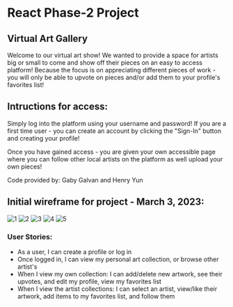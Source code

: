 # React Phase-2 Project

## Virtual Art Gallery

Welcome to our virtual art show! We wanted to provide a space for artists big or small to come and show off their pieces on an easy to access platform! Because the focus is on appreciating different pieces of work - you will only be able to upvote on pieces and/or add them to your profile's favorites list!

## Intructions for access:

Simply log into the platform using your username and password! If you are a first time user - you can create an account by clicking the "Sign-In" button and creating your profile!

Once you have gained access - you are given your own accessible page where you can follow other local artists on the platform as well upload your own pieces! 

Code provided by: Gaby Galvan and Henry Yun


## Initial wireframe for project - March 3, 2023:

![1](https://user-images.githubusercontent.com/115592791/222836398-a9439fcf-d861-4da2-85e3-c1440e33049a.jpg)
![2](https://user-images.githubusercontent.com/115592791/222836439-f35867d4-602a-4f2e-a1b5-25a534a8d48d.jpg)
![3](https://user-images.githubusercontent.com/115592791/222836445-6c0bda5a-045b-446b-acbe-7b63f76ce99b.jpg)
![4](https://user-images.githubusercontent.com/115592791/222836452-e032a10d-ea5d-4707-bfa1-ead7a496cec2.jpg)
![5](https://user-images.githubusercontent.com/115592791/222836457-6035102a-62da-4343-8c81-0a56e77e3477.jpg)


### User Stories:
- As a user, I can create a profile or log in
- Once logged in, I can view my personal art collection, or browse other artist's
- When I view my own collection: I can add/delete new artwork, see their upvotes, and edit my profile, view my favorites list
- When I view the artist collections: I can select an artist, view/like their artwork, add items to my favorites list, and follow them
